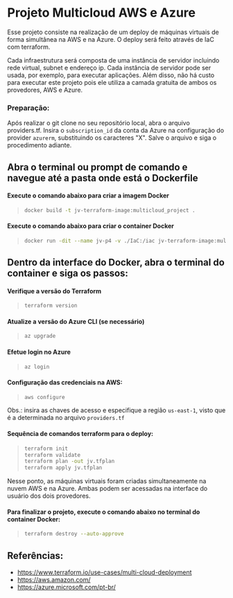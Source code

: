 # Projeto Multicloud AWS e Azure

Esse projeto consiste na realização de um deploy de máquinas virtuais de forma simultânea na AWS e na Azure. O deploy será feito através de IaC com terraform.

Cada  infraestrutura  será  composta  de  uma  instância  de  servidor  incluindo  rede  virtual, subnet  e  endereço  ip.  Cada  instância  de  servidor  pode  ser  usada,  por  exemplo,  para  executar aplicações. 
Além disso, não há custo para executar este projeto pois ele utiliza a camada gratuita de ambos os provedores, AWS e Azure.

### Preparação:
Após realizar o git clone no seu repositório local, abra o arquivo providers.tf. Insira o ``subscription_id`` da conta da Azure na configuração do provider ``azurerm``, substituindo os caracteres "X".
Salve o arquivo e siga o procedimento adiante.

## Abra o terminal ou prompt de comando e navegue até a pasta onde está o Dockerfile

#### Execute o comando abaixo para criar a imagem Docker
> ```bash
> docker build -t jv-terraform-image:multicloud_project .
> ```

#### Execute o comando abaixo para criar o container Docker
> ```bash
> docker run -dit --name jv-p4 -v ./IaC:/iac jv-terraform-image:multicloud_project /bin/bash
> ```

## Dentro da interface do Docker, abra o terminal do container e siga os passos:

#### Verifique a versão do Terraform
> ```bash
> terraform version
> ```

#### Atualize a versão do Azure CLI (se necessário)
> ```bash
> az upgrade
> ```

#### Efetue login no Azure
> ```bash
> az login
> ```

#### Configuração das credenciais na AWS:
> ```bash
> aws configure
> ```

Obs.: insira as chaves de acesso e especifique a região ``us-east-1``, visto que é a determinada no arquivo ``providers.tf``

#### Sequência de comandos terraform para o deploy:

> ```bash
> terraform init
> terraform validate
> terraform plan -out jv.tfplan
> terraform apply jv.tfplan
> ```

Nesse ponto, as máquinas virtuais foram criadas simultaneamente na nuvem AWS e na Azure. Ambas podem ser acessadas na interface do usuário dos dois provedores.

#### Para finalizar o projeto, execute o comando abaixo no terminal do container Docker: 
> ```bash
> terraform destroy --auto-approve
> ```

## Referências:
- https://www.terraform.io/use-cases/multi-cloud-deployment
- https://aws.amazon.com/
- https://azure.microsoft.com/pt-br/
